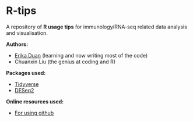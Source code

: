 # R-tips
A repository of **R usage tips** for immunology/RNA-seq related data analysis and visualisation.

**Authors:** 

* [Erika Duan](https://scholar.google.com.au/citations?user=fBMQu8wAAAAJ&hl=en) (learning and now writing most of the code)
* Chuanxin Liu (the genius at coding and R)
 
**Packages used:**

* [Tidyverse](https://www.tidyverse.org/packages/)
* [DESeq2](https://bioconductor.org/packages/release/bioc/html/DESeq2.html)

**Online resources used:** 

* [For using github](https://jennybc.github.io/2014-05-12-ubc/ubc-r/session03_git.html)
